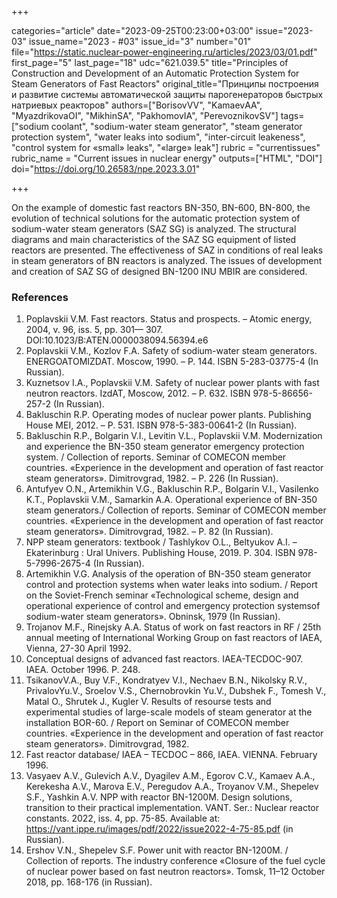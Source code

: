 +++

categories="article"
date="2023-09-25T00:23:00+03:00"
issue="2023-03"
issue_name="2023 - #03"
issue_id="3"
number="01"
file="https://static.nuclear-power-engineering.ru/articles/2023/03/01.pdf"
first_page="5"
last_page="18"
udc="621.039.5"
title="Principles of Construction and Development of an Automatic Protection System for Steam Generators of Fast Reactors"
original_title="Принципы построения и развитие системы автоматической защиты парогенераторов быстрых натриевых реакторов"
authors=["BorisovVV", "KamaevАА", "MyazdrikovaOI", "MikhinSA", "PakhomovIA", "PerevoznikovSV"]
tags=["sodium coolant", "sodium-water steam generator", "steam generator protection system", "water leaks into sodium", "inter-circuit leakeness", "control system for «small» leaks", "«large» leak"]
rubric = "currentissues"
rubric_name = "Current issues in nuclear energy"
outputs=["HTML", "DOI"]
doi="https://doi.org/10.26583/npe.2023.3.01"

+++

On the example of domestic fast reactors BN-350, BN-600, BN-800, the evolution of technical solutions for the automatic protection system of sodium-water steam generators (SAZ SG) is analyzed. The structural diagrams and main characteristics of the SAZ SG equipment of listed reactors are presented. The effectiveness of SAZ in conditions of real leaks in steam generators of BN reactors is analyzed. The issues of development and creation of SAZ SG of designed BN-1200 INU MBIR are considered.

### References

1. Poplavskii V.M. Fast reactors. Status and prospects. – Atomic energy, 2004, v. 96, iss. 5, pp. 301— 307. DOI:10.1023/B:ATEN.0000038094.56394.e6
2. Poplavskii V.M., Kozlov F.A. Safety of sodium-water steam generators. ENERGOATOMIZDAT. Moscow, 1990. – P. 144. ISBN 5-283-03775-4 (In Russian).
3. Kuznetsov I.A., Poplavskii V.M. Safety of nuclear power plants with fast neutron reactors. IzdAT, Moscow, 2012. – P. 632. ISBN 978-5-86656-257-2 (In Russian).
4. Bakluschin R.P. Operating modes of nuclear power plants. Publishing House MEI, 2012. – P. 531. ISBN 978-5-383-00641-2 (In Russian).
5. Bakluschin R.P., Bolgarin V.I., Levitin V.L., Poplavskii V.M. Modernization and experience the BN-350 steam generator emergency protection system. / Collection of reports. Seminar of COMECON member countries. «Experience in the development and operation of fast reactor steam generators». Dimitrovgrad, 1982. – P. 226 (In Russian).
6. Antufyev O.N., Artemikhin V.G., Bakluschin R.P., Bolgarin V.I., Vasilenko K.T., Poplavskii V.M., Samarkin A.A. Operational experience of BN-350 steam generators./ Collection of reports. Seminar of COMECON member countries. «Experience in the development and operation of fast reactor steam generators». Dimitrovgrad, 1982. – P. 82 (In Russian).
7. NPP steam generators: textbook / Tashlykov O.L., Beltyukov A.I. – Ekaterinburg : Ural Univers. Publishing House, 2019. P. 304. ISBN 978-5-7996-2675-4 (In Russian).
8. Artemikhin V.G. Analysis of the operation of BN-350 steam generator control and protection systems when water leaks into sodium. / Report on the Soviet-French seminar «Technological scheme, design and operational experience of control and emergency protection systemsof sodium-water steam generators». Obninsk, 1979 (In Russian).
9. Trojanov M.F., Rinejsky A.A. Status of work on fast reactors in RF / 25th annual meeting of International Working Group on fast reactors of IAEA, Vienna, 27-30 April 1992.
10. Conceptual designs of advanced fast reactors. IAEA-TECDOC-907. IAEA. October 1996. P. 248.
11. TsikanovV.A., Buy V.F., Kondratyev V.I., Nechaev B.N., Nikolsky R.V., PrivalovYu.V., Sroelov V.S., Chernobrovkin Yu.V., Dubshek F., Tomesh V., Matal O., Shrutek J., Kugler V. Results of resourse tests and experimental studies of large-scale models of steam generator at the installation BOR-60. / Report on Seminar of COMECON member countries. «Experience in the development and operation of fast reactor steam generators». Dimitrovgrad, 1982.
12. Fast reactor database/ IAEA – TECDOC – 866, IAEA. VIENNA. February 1996.
13. Vasyaev A.V., Gulevich A.V., Dyagilev A.M., Egorov C.V., Kamaev A.A., Kerekesha A.V., Marova E.V., Peregudov A.A., Troyanov V.M., Shepelev S.F., Yashkin A.V. NPP with reactor BN-1200M. Design solutions, transition to their practical implementation. VANT. Ser.: Nuclear reactor constants. 2022, iss. 4, pp. 75-85. Available at: https://vant.ippe.ru/images/pdf/2022/issue2022-4-75-85.pdf (in Russian).
14. Ershov V.N., Shepelev S.F. Power unit with reactor BN-1200M. / Collection of reports. The industry conference «Closure of the fuel cycle of nuclear power based on fast neutron reactors». Tomsk, 11–12 October 2018, pp. 168-176 (in Russian).